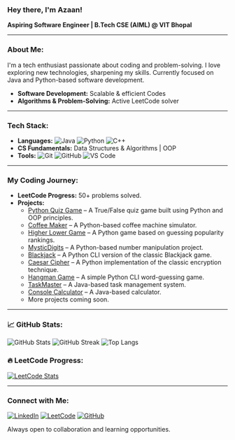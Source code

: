 ### Hey there, I'm Azaan!

**Aspiring Software Engineer | B.Tech CSE (AIML) @ VIT Bhopal**

---

### About Me:
I'm a tech enthusiast passionate about coding and problem-solving. I love exploring new technologies, sharpening my skills. Currently focused on Java and Python-based software development.
- **Software Development:** Scalable & efficient Codes
- **Algorithms & Problem-Solving:** Active LeetCode solver

---

### Tech Stack:
- **Languages:** ![Java](https://img.shields.io/badge/-Java-orange?style=flat&logo=java) ![Python](https://img.shields.io/badge/-Python-blue?style=flat&logo=python) ![C++](https://img.shields.io/badge/-C++-00599C?style=flat&logo=c%2B%2B)
- **CS Fundamentals:** Data Structures & Algorithms | OOP
- **Tools:** ![Git](https://img.shields.io/badge/-Git-black?style=flat&logo=git) ![GitHub](https://img.shields.io/badge/-GitHub-181717?style=flat&logo=github) ![VS Code](https://img.shields.io/badge/-VS%20Code-007ACC?style=flat&logo=visual-studio-code)

---

### My Coding Journey:
- **LeetCode Progress:** 50+ problems solved.
- **Projects:**
  - [Python Quiz Game](https://github.com/NomadBeetle/Python-Quiz-Game.git) – A True/False quiz game built using Python and OOP principles.
  - [Coffee Maker](https://github.com/NomadBeetle/Coffee-Maker) – A Python-based coffee machine simulator.
  - [Higher Lower Game](https://github.com/NomadBeetle/Higher-Lower-Game) – A Python game based on guessing popularity rankings.
  - [MysticDigits](https://github.com/NomadBeetle/MysticDigits) – A Python-based number manipulation project.
  - [Blackjack](https://github.com/NomadBeetle/Blackjack) – A Python CLI version of the classic Blackjack game.
  - [Caesar Cipher](https://github.com/NomadBeetle/Caesar-Cipher) – A Python implementation of the classic encryption technique.
  - [Hangman Game](https://github.com/NomadBeetle/Hangman) – A simple Python CLI word-guessing game.
  - [TaskMaster](https://github.com/NomadBeetle/TaskMaster) – A Java-based task management system.
  - [Console Calculator](https://github.com/NomadBeetle/Console-Calculator) – A Java-based calculator.
  - More projects coming soon.

---

### 📈 GitHub Stats:
![GitHub Stats](https://github-readme-stats.vercel.app/api?username=NomadBeetle&show_icons=true&theme=radical)
![GitHub Streak](https://github-readme-streak-stats.herokuapp.com/?user=NomadBeetle&theme=dark&hide_border=true)
![Top Langs](https://github-readme-stats.vercel.app/api/top-langs/?username=NomadBeetle&layout=compact&theme=radical)


### 🔥 LeetCode Progress:
[![LeetCode Stats](https://leetcard.jacoblin.cool/NomadBeetle?theme=dark&font=Karma&ext=contest)](https://leetcode.com/NomadBeetle/)

---

### Connect with Me:
[![LinkedIn](https://img.shields.io/badge/-LinkedIn-blue?style=flat&logo=linkedin)](https://www.linkedin.com/in/azaan-ahmed-a738b4332/)
[![LeetCode](https://img.shields.io/badge/-LeetCode-orange?style=flat&logo=leetcode)](https://leetcode.com/u/NomadBeetle/)
[![GitHub](https://img.shields.io/badge/-GitHub-black?style=flat&logo=github)](https://github.com/NomadBeetle)

Always open to collaboration and learning opportunities.
